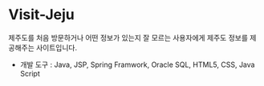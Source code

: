 # Visit-Jeju
제주도를 처음 방문하거나 어떤 정보가 있는지 잘 모르는 사용자에게 제주도 정보를 제공해주는 사이트입니다.

- 개발 도구 : Java, JSP, Spring Framwork, Oracle SQL, HTML5, CSS, Java Script
